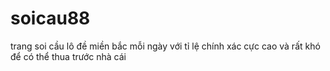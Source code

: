# soicau88
trang soi cầu lô đề miền bắc mỗi ngày với tỉ lệ chính xác cực cao và rất khó để có thể thua trước nhà cái
